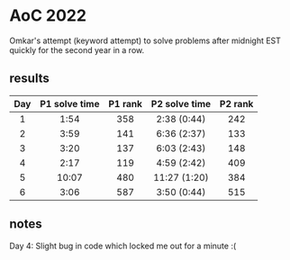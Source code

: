 # AoC 2022

Omkar's attempt (keyword attempt) to solve problems after midnight EST quickly for the second year in a row.

## results 

| Day | P1 solve time | P1 rank |  P2 solve time  | P2 rank |
|:---:|:-------------:|:-------:|:---------------:|:-------:|
|  1  | 1:54  |    358    |  2:38 (0:44)   |    242    |
| 2 | 3:59 | 141 | 6:36 (2:37) | 133 |
| 3 | 3:20 | 137 | 6:03 (2:43) | 148 |
|4| 2:17| 119 | 4:59 (2:42) | 409 |
|5| 10:07 | 480 | 11:27 (1:20) | 384 |
|6| 3:06 | 587 | 3:50 (0:44) | 515 |
## notes

Day 4: Slight bug in code which locked me out for a minute :(
